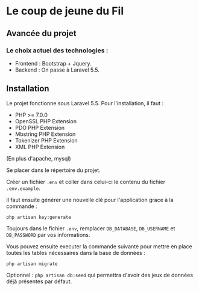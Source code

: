 # Le coup de jeune du Fil

## Avancée du projet

### Le choix actuel des technologies :

- Frontend : Bootstrap + Jquery.
- Backend : On passe à Laravel 5.5.

## Installation

Le projet fonctionne sous Laravel 5.5. Pour l'installation, il faut :

- PHP >= 7.0.0
- OpenSSL PHP Extension
- PDO PHP Extension
- Mbstring PHP Extension
- Tokenizer PHP Extension
- XML PHP Extension

(En plus d'apache, mysql)

Se placer dans le répertoire du projet.

Créer un fichier `.env` et coller dans celui-ci le contenu du fichier `.env.example`.

Il faut ensuite générer une nouvelle clé pour l'application grace à la commande : 

`php artisan key:generate`

Toujours dans le fichier `.env`, remplacer `DB_DATABASE`, `DB_USERNAME` et `DB_PASSWORD` par vos informations.

Vous pouvez ensuite executer la commande suivante pour mettre en place toutes les tables nécessaires dans la base de données : 

`php artisan migrate`

Optionnel : `php artisan db:seed` qui permettra d'avoir des jeux de données déjà présentes par défaut.